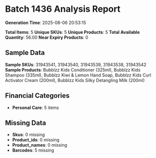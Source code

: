 # Batch 1436 Analysis Report

**Generation Time**: 2025-08-06 20:53:15

**Total Items**: 5
**Unique SKUs**: 5
**Unique Products**: 5
**Total Available Quantity**: 56.00
**Near Expiry Products**: 0

## Sample Data
**Sample SKUs**: 31943541, 31943540, 31943539, 31943538, 31943542
**Sample Products**: Bubblzz Kids Conditioner (325ml), Bubblzz Kids Shampoo (335ml), Bubblzz Kiwi & Lemon Hand Soap, Bubblzz Kids Curl Activator Cream (200ml), Bubblzz Kids Silky Detangling Milk (200ml)

## Financial Categories
- **Personal Care**: 5 items

## Missing Data
- **Skus**: 0 missing
- **Product_ids**: 0 missing
- **Product_names**: 0 missing
- **Barcodes**: 5 missing
